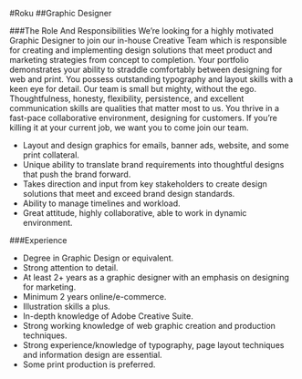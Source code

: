 #Roku
##Graphic Designer

###The Role And Responsibilities
We’re looking for a highly motivated Graphic Designer to join our in-house Creative Team which is responsible for creating and implementing design solutions that meet product and marketing strategies from concept to completion. Your portfolio demonstrates your ability to straddle comfortably between designing for web and print. You possess outstanding typography and layout skills with a keen eye for detail. Our team is small but mighty, without the ego. Thoughtfulness, honesty, flexibility, persistence, and excellent communication skills are qualities that matter most to us. You thrive in a fast-pace collaborative environment, designing for customers. If you’re killing it at your current job, we want you to come join our team.
* Layout and design graphics for emails, banner ads, website, and some print collateral.
* Unique ability to translate brand requirements into thoughtful designs that push the brand forward.
* Takes direction and input from key stakeholders to create design solutions that meet and exceed brand design standards.
* Ability to manage timelines and workload.
* Great attitude, highly collaborative, able to work in dynamic environment.

###Experience
* Degree in Graphic Design or equivalent.
* Strong attention to detail.
* At least 2+ years as a graphic designer with an emphasis on designing for marketing.
* Minimum 2 years online/e-commerce.
* Illustration skills a plus.
* In-depth knowledge of Adobe Creative Suite.
* Strong working knowledge of web graphic creation and production techniques.
* Strong experience/knowledge of typography, page layout techniques and information design are essential.
* Some print production is preferred.